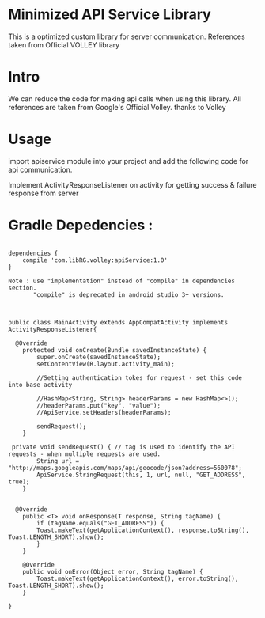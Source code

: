# Minimized API Service Library
  This is a optimized custom library for server communication. References taken from Official VOLLEY library
  
  
# Intro
  We can reduce the code for making api calls when using this library. All references are taken from Google's Official Volley.
  thanks to Volley
  
# Usage

import apiservice module into your project and add the following code for api communication.

Implement ActivityResponseListener on activity for getting success & failure response from server

# Gradle Depedencies :

```

dependencies {
    compile 'com.libRG.volley:apiService:1.0'
}

Note : use "implementation" instead of "compile" in dependencies section.
       "compile" is deprecated in android studio 3+ versions. 


```

```

public class MainActivity extends AppCompatActivity implements ActivityResponseListener{

  @Override
    protected void onCreate(Bundle savedInstanceState) {
        super.onCreate(savedInstanceState);
        setContentView(R.layout.activity_main);
        
        //Setting authentication tokes for request - set this code into base activity

        //HashMap<String, String> headerParams = new HashMap<>();
        //headerParams.put("key", "value");
        //ApiService.setHeaders(headerParams);
        
        sendRequest();
    }

 private void sendRequest() { // tag is used to identify the API requests - when multiple requests are used.
        String url = "http://maps.googleapis.com/maps/api/geocode/json?address=560078";
        ApiService.StringRequest(this, 1, url, null, "GET_ADDRESS", true);
    }
    
    
  @Override
    public <T> void onResponse(T response, String tagName) {
        if (tagName.equals("GET_ADDRESS")) {
        Toast.makeText(getApplicationContext(), response.toString(), Toast.LENGTH_SHORT).show();
        }
    }

    @Override
    public void onError(Object error, String tagName) {
        Toast.makeText(getApplicationContext(), error.toString(), Toast.LENGTH_SHORT).show();
    }
    
}



```

  
  
 
  
